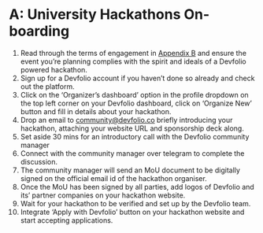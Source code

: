 # A: University Hackathons On-boarding

1. Read through the terms of engagement in [Appendix B](b-university-hackathons-terms-of-engagement.md) and ensure the event you’re planning complies with the spirit and ideals of a Devfolio powered hackathon.
2. Sign up for a Devfolio account if you haven’t done so already and check out the platform.
3. Click on the ‘Organizer’s dashboard’ option in the profile dropdown on the top left corner on your Devfolio dashboard, click on ‘Organize New’ button and fill in details about your hackathon.
4. Drop an email to community@devfolio.co briefly introducing your hackathon, attaching your website URL and sponsorship deck along.
5. Set aside 30 mins for an introductory call with the Devfolio community manager
6. Connect with the community manager over telegram to complete the discussion. 
7. The community manager will send an MoU document to be digitally signed on the official email id of the hackathon organiser. 
8. Once the MoU has been signed by all parties, add logos of Devfolio and its’ partner companies on your hackathon website.
9. Wait for your hackathon to be verified and set up by the Devfolio team.
10. Integrate ‘Apply with Devfolio’ button on your hackathon website and start accepting applications.

